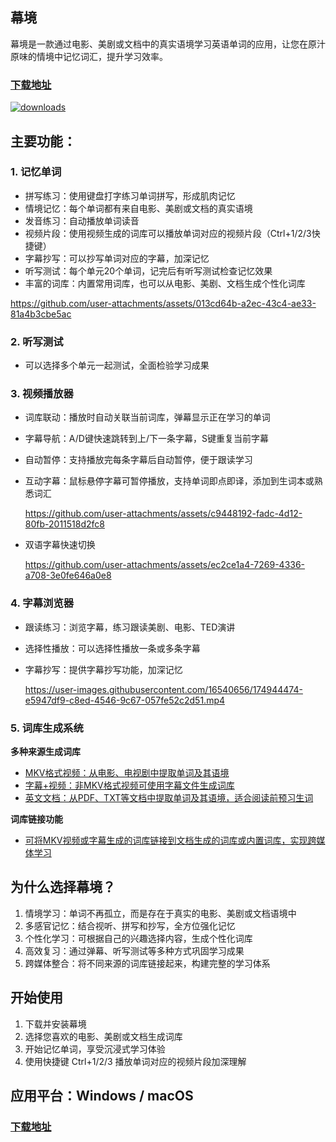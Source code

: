 ## 幕境
幕境是一款通过电影、美剧或文档中的真实语境学习英语单词的应用，让您在原汁原味的情境中记忆词汇，提升学习效率。
### [下载地址](https://github.com/tangshimin/MuJing/releases)
[![downloads](https://img.shields.io/github/downloads/tangshimin/MuJing/total?style=for-the-badge&logo=download&logoColor=white)](https://github.com/tangshimin/MuJing/releases)

## 主要功能：

### 1. 记忆单词
   - 拼写练习：使用键盘打字练习单词拼写，形成肌肉记忆
   - 情境记忆：每个单词都有来自电影、美剧或文档的真实语境
   - 发音练习：自动播放单词读音
   - 视频片段：使用视频生成的词库可以播放单词对应的视频片段（Ctrl+1/2/3快捷键）
   - 字幕抄写：可以抄写单词对应的字幕，加深记忆
   - 听写测试：每个单元20个单词，记完后有听写测试检查记忆效果
   - 丰富的词库：内置常用词库，也可以从电影、美剧、文档生成个性化词库

   https://github.com/user-attachments/assets/013cd64b-a2ec-43c4-ae33-81a4b3cbe5ac

### 2. 听写测试
- 可以选择多个单元一起测试，全面检验学习成果

### 3. 视频播放器
  - 词库联动：播放时自动关联当前词库，弹幕显示正在学习的单词
  - 字幕导航：A/D键快速跳转到上/下一条字幕，S键重复当前字幕
  - 自动暂停：支持播放完每条字幕后自动暂停，便于跟读学习
  - 互动字幕：鼠标悬停字幕可暂停播放，支持单词即点即译，添加到生词本或熟悉词汇

      https://github.com/user-attachments/assets/c9448192-fadc-4d12-80fb-2011518d2fc8

  - 双语字幕快速切换

      https://github.com/user-attachments/assets/ec2ce1a4-7269-4336-a708-3e0fe646a0e8


### 4. 字幕浏览器
   - 跟读练习：浏览字幕，练习跟读美剧、电影、TED演讲
   - 选择性播放：可以选择性播放一条或多条字幕
   - 字幕抄写：提供字幕抄写功能，加深记忆

       https://user-images.githubusercontent.com/16540656/174944474-e5947df9-c8ed-4546-9c67-057fe52c2d51.mp4


### 5. 词库生成系统
**多种来源生成词库**
- [MKV格式视频：从电影、电视剧中提取单词及其语境](https://github.com/tangshimin/MuJing/wiki/%E5%A6%82%E4%BD%95%E7%94%A8-MKV-%E8%A7%86%E9%A2%91%E7%94%9F%E6%88%90%E8%AF%8D%E5%BA%93)
- [字幕+视频：非MKV格式视频可使用字幕文件生成词库](https://github.com/tangshimin/MuJing/wiki/%E5%A6%82%E4%BD%95%E7%94%A8%E5%AD%97%E5%B9%95%E7%94%9F%E6%88%90%E8%AF%8D%E5%BA%93)
- [英文文档：从PDF、TXT等文档中提取单词及其语境，适合阅读前预习生词](https://github.com/tangshimin/MuJing/wiki/%E5%A6%82%E4%BD%95%E7%94%A8%E6%96%87%E6%A1%A3%E7%94%9F%E6%88%90%E8%AF%8D%E5%BA%93)

**词库链接功能**
- [可将MKV视频或字幕生成的词库链接到文档生成的词库或内置词库，实现跨媒体学习](https://github.com/tangshimin/MuJing/wiki/%E9%93%BE%E6%8E%A5%E5%AD%97%E5%B9%95%E8%AF%8D%E5%BA%93)


## 为什么选择幕境？

1. 情境学习：单词不再孤立，而是存在于真实的电影、美剧或文档语境中
2. 多感官记忆：结合视听、拼写和抄写，全方位强化记忆
3. 个性化学习：可根据自己的兴趣选择内容，生成个性化词库
4. 高效复习：通过弹幕、听写测试等多种方式巩固学习成果
5. 跨媒体整合：将不同来源的词库链接起来，构建完整的学习体系

## 开始使用

1. 下载并安装幕境
2. 选择您喜欢的电影、美剧或文档生成词库
3. 开始记忆单词，享受沉浸式学习体验
4. 使用快捷键 Ctrl+1/2/3 播放单词对应的视频片段加深理解

## 应用平台：Windows / macOS
### [下载地址](https://github.com/tangshimin/MuJing/releases)


